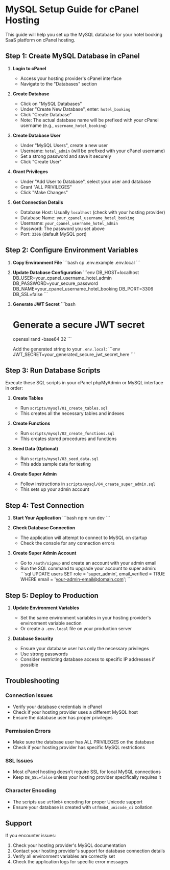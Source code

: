 # MySQL Setup Guide for cPanel Hosting

This guide will help you set up the MySQL database for your hotel booking SaaS platform on cPanel hosting.

## Step 1: Create MySQL Database in cPanel

1. **Login to cPanel**
   - Access your hosting provider's cPanel interface
   - Navigate to the "Databases" section

2. **Create Database**
   - Click on "MySQL Databases"
   - Under "Create New Database", enter: `hotel_booking`
   - Click "Create Database"
   - Note: The actual database name will be prefixed with your cPanel username (e.g., `username_hotel_booking`)

3. **Create Database User**
   - Under "MySQL Users", create a new user
   - Username: `hotel_admin` (will be prefixed with your cPanel username)
   - Set a strong password and save it securely
   - Click "Create User"

4. **Grant Privileges**
   - Under "Add User to Database", select your user and database
   - Grant "ALL PRIVILEGES"
   - Click "Make Changes"

5. **Get Connection Details**
   - Database Host: Usually `localhost` (check with your hosting provider)
   - Database Name: `your_cpanel_username_hotel_booking`
   - Username: `your_cpanel_username_hotel_admin`
   - Password: The password you set above
   - Port: `3306` (default MySQL port)

## Step 2: Configure Environment Variables

1. **Copy Environment File**
   \`\`\`bash
   cp .env.example .env.local
   \`\`\`

2. **Update Database Configuration**
   \`\`\`env
   DB_HOST=localhost
   DB_USER=your_cpanel_username_hotel_admin
   DB_PASSWORD=your_secure_password
   DB_NAME=your_cpanel_username_hotel_booking
   DB_PORT=3306
   DB_SSL=false
   \`\`\`

3. **Generate JWT Secret**
   \`\`\`bash
   # Generate a secure JWT secret
   openssl rand -base64 32
   \`\`\`
   
   Add the generated string to your `.env.local`:
   \`\`\`env
   JWT_SECRET=your_generated_secure_jwt_secret_here
   \`\`\`

## Step 3: Run Database Scripts

Execute these SQL scripts in your cPanel phpMyAdmin or MySQL interface in order:

1. **Create Tables**
   - Run `scripts/mysql/01_create_tables.sql`
   - This creates all the necessary tables and indexes

2. **Create Functions**
   - Run `scripts/mysql/02_create_functions.sql`
   - This creates stored procedures and functions

3. **Seed Data (Optional)**
   - Run `scripts/mysql/03_seed_data.sql`
   - This adds sample data for testing

4. **Create Super Admin**
   - Follow instructions in `scripts/mysql/04_create_super_admin.sql`
   - This sets up your admin account

## Step 4: Test Connection

1. **Start Your Application**
   \`\`\`bash
   npm run dev
   \`\`\`

2. **Check Database Connection**
   - The application will attempt to connect to MySQL on startup
   - Check the console for any connection errors

3. **Create Super Admin Account**
   - Go to `/auth/signup` and create an account with your admin email
   - Run the SQL command to upgrade your account to super admin:
   \`\`\`sql
   UPDATE users SET role = 'super_admin', email_verified = TRUE WHERE email = 'your-admin-email@domain.com';
   \`\`\`

## Step 5: Deploy to Production

1. **Update Environment Variables**
   - Set the same environment variables in your hosting provider's environment variable section
   - Or create a `.env.local` file on your production server

2. **Database Security**
   - Ensure your database user has only the necessary privileges
   - Use strong passwords
   - Consider restricting database access to specific IP addresses if possible

## Troubleshooting

### Connection Issues
- Verify your database credentials in cPanel
- Check if your hosting provider uses a different MySQL host
- Ensure the database user has proper privileges

### Permission Errors
- Make sure the database user has ALL PRIVILEGES on the database
- Check if your hosting provider has specific MySQL restrictions

### SSL Issues
- Most cPanel hosting doesn't require SSL for local MySQL connections
- Keep `DB_SSL=false` unless your hosting provider specifically requires it

### Character Encoding
- The scripts use `utf8mb4` encoding for proper Unicode support
- Ensure your database is created with `utf8mb4_unicode_ci` collation

## Support

If you encounter issues:
1. Check your hosting provider's MySQL documentation
2. Contact your hosting provider's support for database connection details
3. Verify all environment variables are correctly set
4. Check the application logs for specific error messages
